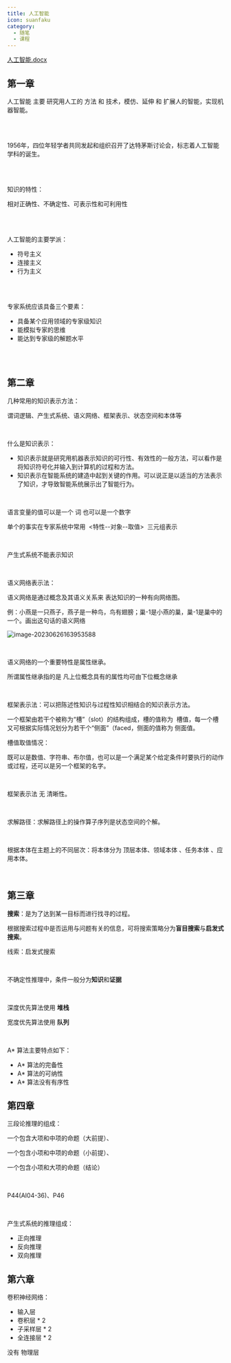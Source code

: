 ```yaml
---
title: 人工智能
icon: suanfaku
category:
  - 随笔
  - 课程
---
```


[人工智能.docx](http://39.98.110.164/人工.docx)

## 第一章

人工智能 主要 研究用人工的 方法 和 技术，模仿、延伸 和 扩展人的智能，实现机器智能。

<br>

<br>

1956年，四位年轻学者共同发起和组织召开了达特茅斯讨论会，标志着人工智能学科的诞生。

<br>

<br>

知识的特性：

相对正确性、不确定性、可表示性和可利用性

<br>

<br>

人工智能的主要学派：

* 符号主义
* 连接主义
* 行为主义

<br>

<br>



专家系统应该具备三个要素：

* 具备某个应用领域的专家级知识
* 能模拟专家的思维
* 能达到专家级的解题水平



<br>

<br>

## 第二章

几种常用的知识表示方法：

谓词逻辑、产生式系统、语义网络、框架表示、状态空间和本体等

<br>

什么是知识表示：

* 知识表示就是研究用机器表示知识的可行性、有效性的一般方法，可以看作是将知识符号化并输入到计算机的过程和方法。
* 知识表示在智能系统的建造中起到关键的作用。可以说正是以适当的方法表示了知识，才导致智能系统展示出了智能行为。



<br>



语言变量的值可以是一个 词 也可以是一个数字

单个的事实在专家系统中常用&nbsp; <特性--对象--取值> &nbsp;三元组表示



<br>



产生式系统不能表示知识

<br>

语义网络表示法：

语义网络是通过概念及其语义关系来 表达知识的一种有向网络图。

例：小燕是一只燕子，燕子是一种鸟，鸟有翅膀；巢-1是小燕的巢，巢-1是巢中的一个。画出这句话的语义网络

![image-20230626163953588](http://39.98.110.164/yanzi.png)

<br>



语义网络的一个重要特性是属性继承。

所谓属性继承指的是 凡上位概念具有的属性均可由下位概念继承



<br>



框架表示法：可以把陈述性知识与过程性知识相结合的知识表示方法。

一个框架由若干个被称为“槽”（slot）的结构组成，槽的值称为 &nbsp;槽值，每一个槽又可根据实际情况划分为若干个“侧面”（faced，侧面的值称为 侧面值。

槽值取值情况：

既可以是数值、字符串、布尔值，也可以是一个满足某个给定条件时要执行的动作或过程，还可以是另一个框架的名字。

<br>

框架表示法 无 清晰性。



<br>



求解路径：求解路径上的操作算子序列是状态空间的个解。



<br>



根据本体在主题上的不同层次：将本体分为 顶层本体、领域本体 、任务本体 、应用本体。





<br>



## 第三章

**搜索**：是为了达到某一目标而进行找寻的过程。

根据搜索过程中是否运用与问题有关的信息，可将搜索策略分为**盲目搜索**与**启发式搜索**。

线索：启发式搜索

<br>

不确定性推理中，条件一般分为**知识**和**证据**

<br>

深度优先算法使用 **堆栈**

宽度优先算法使用 **队列**



<br>

A* 算法主要特点如下：

* A* 算法的完备性
* A* 算法的可纳性
* A* 算法没有有序性



## 第四章

三段论推理的组成：

一个包含大项和中项的命题（大前提）、

一个包含小项和中项的命题（小前提）、

一个包含小项和大项的命题（结论）



<br>

P44(AI04-36)、P46

<br>

产生式系统的推理组成：

* 正向推理
* 反向推理
* 双向推理



## 第六章

卷积神经网络：

* 输入层
* 卷积层 * 2
* 子采样层 * 2
* 全连接层 * 2

没有 物理层
